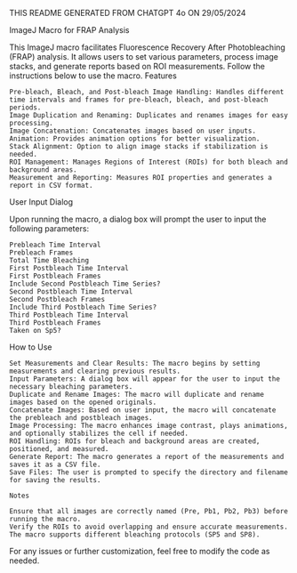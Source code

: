 THIS README GENERATED FROM CHATGPT 4o ON 29/05/2024


ImageJ Macro for FRAP Analysis

This ImageJ macro facilitates Fluorescence Recovery After Photobleaching (FRAP) analysis. It allows users to set various parameters, process image stacks, and generate reports based on ROI measurements. Follow the instructions below to use the macro.
Features

    Pre-bleach, Bleach, and Post-bleach Image Handling: Handles different time intervals and frames for pre-bleach, bleach, and post-bleach periods.
    Image Duplication and Renaming: Duplicates and renames images for easy processing.
    Image Concatenation: Concatenates images based on user inputs.
    Animation: Provides animation options for better visualization.
    Stack Alignment: Option to align image stacks if stabilization is needed.
    ROI Management: Manages Regions of Interest (ROIs) for both bleach and background areas.
    Measurement and Reporting: Measures ROI properties and generates a report in CSV format.

User Input Dialog

Upon running the macro, a dialog box will prompt the user to input the following parameters:

    Prebleach Time Interval
    Prebleach Frames
    Total Time Bleaching
    First Postbleach Time Interval
    First Postbleach Frames
    Include Second Postbleach Time Series?
    Second Postbleach Time Interval
    Second Postbleach Frames
    Include Third Postbleach Time Series?
    Third Postbleach Time Interval
    Third Postbleach Frames
    Taken on Sp5?

How to Use

    Set Measurements and Clear Results: The macro begins by setting measurements and clearing previous results.
    Input Parameters: A dialog box will appear for the user to input the necessary bleaching parameters.
    Duplicate and Rename Images: The macro will duplicate and rename images based on the opened originals.
    Concatenate Images: Based on user input, the macro will concatenate the prebleach and postbleach images.
    Image Processing: The macro enhances image contrast, plays animations, and optionally stabilizes the cell if needed.
    ROI Handling: ROIs for bleach and background areas are created, positioned, and measured.
    Generate Report: The macro generates a report of the measurements and saves it as a CSV file.
    Save Files: The user is prompted to specify the directory and filename for saving the results.

    Notes

    Ensure that all images are correctly named (Pre, Pb1, Pb2, Pb3) before running the macro.
    Verify the ROIs to avoid overlapping and ensure accurate measurements.
    The macro supports different bleaching protocols (SP5 and SP8).

For any issues or further customization, feel free to modify the code as needed.
